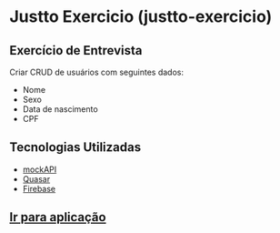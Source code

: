 # Justto Exercicio (justto-exercicio)

## Exercício de Entrevista
Criar CRUD de usuários com seguintes dados:
- Nome
- Sexo
- Data de nascimento
- CPF

## Tecnologias Utilizadas
- [mockAPI](https://www.mockapi.io/)
- [Quasar](https://quasar.dev/)
- [Firebase](https://firebase.google.com/)

## [Ir para aplicação](https://justto-exercicio.web.app/#/)